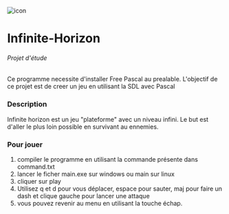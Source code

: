![icon](https://github.com/user-attachments/assets/3a905089-3411-4901-9322-903af39bb887)

# Infinite-Horizon

###### Projet d'étude
Ce programme necessite d'installer Free Pascal au prealable.
L'objectif de ce projet est de creer un jeu en utilisant la SDL avec Pascal
### Description
Infinite horizon est un jeu "plateforme" avec un niveau infini. Le but est d'aller le plus loin possible en survivant au ennemies.

### Pour jouer

1) compiler le programme en utilisant la commande présente dans command.txt
2) lancer le ficher main.exe sur windows ou main sur linux
3) cliquer sur play
4) Utilisez q et d pour vous déplacer, espace pour sauter, maj pour faire un dash et clique gauche pour lancer une attaque
5) vous pouvez revenir au menu en utilisant la touche échap.


